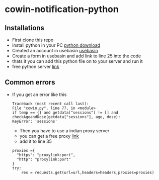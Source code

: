 # cowin-notification-python

## Installations

-   First clone this repo
-   Install python in your PC [python download](https://www.python.org/downloads/)
-   Created an account in usebasin [usebasin](https://usebasin.com/)
-   Create a form in usebasin and add link to line 25 into the code
-   thats it you can add this python file on to your server and run it
-   free python server [link](https://www.pythonanywhere.com/)

## Common errors

-   If you get an error like this
    ```
    Traceback (most recent call last):
    File "cowin.py", line 77, in <module>
    if temp == {} and getdata["sessions"] != [] and checkAgeandDose(getdata["sessions"], age, dose):
    KeyError: 'sessions'
    ```
    -   Then you have to use a indian proxy server
    -   you can get a free proxy [link](https://www.proxyhub.me/en/in-https-proxy-list.html)
    -   add it to line 35
    ```
    proxies ={
      "https": "proxylink:port",
      "http": "proxylink:port"
    }
    try:
        res = requests.get(url=url,headers=headers,proxies=proxies)
    ```
